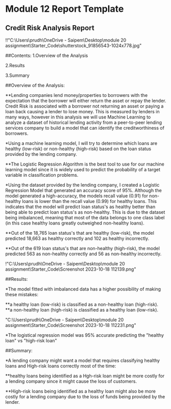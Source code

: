 # Module 12 Report Template
## Credit Risk Analysis Report
!!"C:\Users\prudh\OneDrive - Saipem\Desktop\module 20 assignment\Starter_Code\shutterstock_91856543-1024x778.jpg"

##Contents:
 1.Overview of the Analysis

 2.Results

 3.Summary

##Overview of the Analysis:

**Lending companies lend money/properties to borrowers with the expectation that the borrower will either return the asset or repay the lender. Credit Risk is associated with a borrower not returning an asset or paying a loan back causing a lender to lose money. This is measured by lenders in many ways, however in this analysis we will use Machine Learning to analyze a dataset of historical lending activity from a peer-to-peer lending services company to build a model that can identify the creditworthiness of borrowers.

*Using a machine learning model, I will try to determine which loans are healthy (low-risk) or non-healthy (high-risk) based on the loan status provided by the lending company.

  **The Logistic Regression Algorithm is the best tool to use for our machine learning model since it is widely used to predict the probability of a target variable in classification problems.

*Using the dataset provided by the lending company, I created a Logistic Regression Model that generated an accuracy score of 95%. Although the model generated a high-accuracy, the models recall value (0.91) for non-healthy loans is lower than the recall value (0.99) for healthy loans. This indicates that the model will predict loan status's as healthy better than being able to predict loan status's as non-healthy. This is due to the dataset being imbalanced, meaning that most of the data belongs to one class label (in this case healthy loans greatly outweighed non-healthy loans).

**Out of the 18,765 loan status's that are healthy (low-risk), the model predicted 18,663 as healthy correctly and 102 as healthy incorrectly.

**Out of the 619 loan status's that are non-healthy (high-risk), the model predicted 563 as non-healthy correctly and 56 as non-healthy incorrectly.

!"C:\Users\prudh\OneDrive - Saipem\Desktop\module 20 assignment\Starter_Code\Screenshot 2023-10-18 112139.png"



##Results:

*The model fitted with imbalanced data has a higher possibility of making these mistakes:

  **a healthy loan (low-risk) is classified as a non-healthy loan (high-risk).
  **a non-healthy loan (high-risk) is classified as a healthy loan (low-risk).

  "C:\Users\prudh\OneDrive - Saipem\Desktop\module 20 assignment\Starter_Code\Screenshot 2023-10-18 112231.png"

  *The logistical regression model was 95% accurate predicting the "healthy loan" vs "high-risk loan"

##Summary:

*A lending company might want a model that requires classifying healthy loans and High-risk loans correctly most of the time:

**healthy loans being identified as a Hgh-risk loan might be more costly for a lending company since it might cause the loss of customers.

**High-risk loans being identified as a healthy loan might also be more costly for a lending company due to the loss of funds being provided by the lender.



